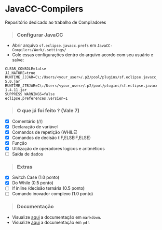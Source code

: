 # JavaCC-Compilers

Repositório dedicado ao trabalho de Compiladores

> ### Configurar JavaCC

 * Abrir arquivo `sf.eclipse.javacc.prefs`  em  `JavaCC-Compilers/Work/.settings/`
 * Cole essas configurações dentro do arquivo acordo com seu usuário e salve: 
```
CLEAR_CONSOLE=false
JJ_NATURE=true
RUNTIME_JJJAR=C\:/Users/<your_user>/.p2/pool/plugins/sf.eclipse.javacc_1.5.33/jars/javacc-5.0.jar
RUNTIME_JTBJAR=C\:/Users/<your_user>/.p2/pool/plugins/sf.eclipse.javacc_1.5.33/jars/jtb-1.4.11.jar
SUPPRESS_WARNINGS=false
eclipse.preferences.version=1
```

> ### O que já foi feito ? (Vale 7)

 - [x] Comentário (//)
 - [x] Declaração de variável
 - [x] Comandos de repetição (WHILE)
 - [x] Comandos de decisão (IF,ELSEIF,ELSE)
 - [x] Função
 - [x] Utilização de operadores logicos e aritméticos
 - [ ] Saída de dados 

> ### Extras

 - [x] Switch Case (1.0 ponto)
 - [x] Do While (0.5 ponto) 
 - [ ] If inline /decisão ternária (0.5 ponto)
 - [ ] Comando inovador complexo (1.0 ponto)

> ### Documentação

- Visualize [aqui](./doc.md) a documentação em `markdown`.
- Visualize [aqui](./doc.pdf) a documentação em `pdf`.

